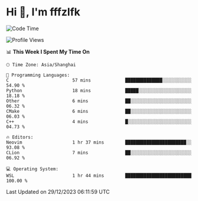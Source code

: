 # Hi 👋, I'm fffzlfk

<!--START_SECTION:waka-->
![Code Time](http://img.shields.io/badge/Code%20Time-634%20hrs%2015%20mins-blue)

![Profile Views](http://img.shields.io/badge/Profile%20Views-6-blue)

📊 **This Week I Spent My Time On** 

```text
🕑︎ Time Zone: Asia/Shanghai

💬 Programming Languages: 
C                        57 mins             ██████████████░░░░░░░░░░░   54.90 % 
Python                   18 mins             █████░░░░░░░░░░░░░░░░░░░░   18.18 % 
Other                    6 mins              ██░░░░░░░░░░░░░░░░░░░░░░░   06.32 % 
CMake                    6 mins              ██░░░░░░░░░░░░░░░░░░░░░░░   06.03 % 
C++                      4 mins              █░░░░░░░░░░░░░░░░░░░░░░░░   04.73 % 

🔥 Editors: 
Neovim                   1 hr 37 mins        ███████████████████████░░   93.08 % 
CLion                    7 mins              ██░░░░░░░░░░░░░░░░░░░░░░░   06.92 % 

💻 Operating System: 
WSL                      1 hr 44 mins        █████████████████████████   100.00 % 
```


 Last Updated on 29/12/2023 06:11:59 UTC
<!--END_SECTION:waka-->
